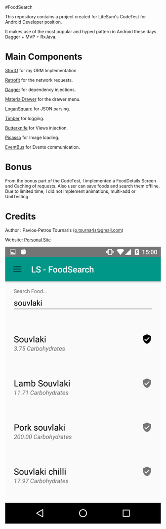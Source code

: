 #FoodSearch

This repository contains a project created for LifeSum's CodeTest for Android Developer position.

It makes use of the most popular and hyped pattern in Android these days. Dagger + MVP + RxJava. 

Main Components
===============
[StorIO](https://github.com/pushtorefresh/storio) for my ORM Implementation.

[Retrofit](https://github.com/square/retrofit) for the network requests.

[Dagger](http://google.github.io/dagger/) for dependency injections.

[MaterialDrawer](https://github.com/mikepenz/MaterialDrawer) for the drawer menu.

[LoganSquare](https://github.com/bluelinelabs/LoganSquare) for JSON parsing.

[Timber](https://github.com/JakeWharton/timber) for logging.

[Butterknife](https://github.com/JakeWharton/butterknife) for Views injection.

[Picasso](https://github.com/square/picasso) for Image loading.

[EventBus](https://github.com/greenrobot/EventBus) for Events communication.

Bonus
=====
From the bonus part of the CodeTest, I implemented a FoodDetails Screen and Caching of requests. Also user can save foods
and search them offline.
Due to limited time, I did not implement animations, multi-add or UnitTesting. 

Credits
=======
Author : Pavlos-Petros Tournaris (p.tournaris@gmail.com)

Website: [Personal Site](http://pavlospt.com)

![LS-FoodSearch](/screens/1.png)

